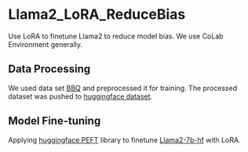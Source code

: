 # Llama2_LoRA_ReduceBias
Use LoRA to finetune Llama2 to reduce model bias. We use CoLab Environment generally.

## Data Processing

We used data set [BBQ](https://github.com/nyu-mll/BBQ) and preprocessed it for training. The processed dataset was pushed to [huggingface dataset](https://huggingface.co/datasets/TiffanyCheng/LLM_Bias_EECS182_Project/tree/main).

## Model Fine-tuning

Applying [huggingface PEFT](https://huggingface.co/docs/peft/index) library to finetune [Llama2-7b-hf](https://huggingface.co/meta-llama/Llama-2-7b-hf) with LoRA. 
